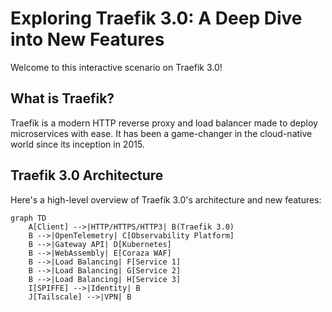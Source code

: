 # Exploring Traefik 3.0: A Deep Dive into New Features

Welcome to this interactive scenario on Traefik 3.0! 

## What is Traefik?

Traefik is a modern HTTP reverse proxy and load balancer made to deploy microservices with ease. It has been a game-changer in the cloud-native world since its inception in 2015.

## Traefik 3.0 Architecture

Here's a high-level overview of Traefik 3.0's architecture and new features:

```mermaid
graph TD
    A[Client] -->|HTTP/HTTPS/HTTP3| B(Traefik 3.0)
    B -->|OpenTelemetry| C[Observability Platform]
    B -->|Gateway API| D[Kubernetes]
    B -->|WebAssembly| E[Coraza WAF]
    B -->|Load Balancing| F[Service 1]
    B -->|Load Balancing| G[Service 2]
    B -->|Load Balancing| H[Service 3]
    I[SPIFFE] -->|Identity| B
    J[Tailscale] -->|VPN| B
```

